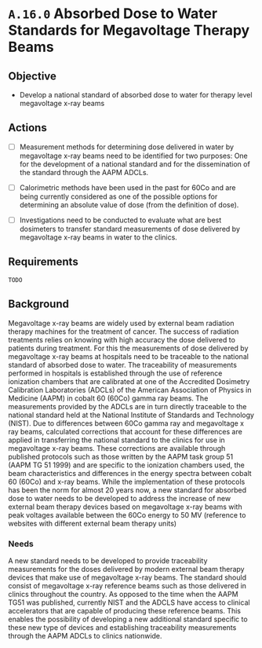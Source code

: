 # `A.16.0` Absorbed Dose to Water Standards for Megavoltage Therapy Beams

## Objective

- Develop a national standard of absorbed dose to water for therapy level
megavoltage x-ray beams

## Actions

- [ ] Measurement methods for determining dose delivered in water by megavoltage
  x-ray beams need to be identified for two purposes: One for the development of
  a national standard and for the dissemination of the standard through the AAPM
  ADCLs.

- [ ] Calorimetric methods have been used in the past for 60Co and are being
  currently considered as one of the possible options for determining an
  absolute value of dose (from the definition of dose).

- [ ] Investigations need to be conducted to evaluate what are best dosimeters
  to transfer standard measurements of dose delivered by megavoltage x-ray beams
  in water to the clinics.

## Requirements

`TODO`

## Background

Megavoltage x-ray beams are widely used by external beam radiation therapy
machines for the treatment of cancer. The success of radiation treatments relies
on knowing with high accuracy the dose delivered to patients during treatment.
For this the measurements of dose delivered by megavoltage x-ray beams at
hospitals need to be traceable to the national standard of absorbed dose to
water. The traceability of measurements performed in hospitals is established
through the use of reference ionization chambers that are calibrated at one of
the Accredited Dosimetry Calibration Laboratories (ADCLs) of the American
Association of Physics in Medicine (AAPM) in cobalt 60 (60Co) gamma ray beams.
The measurements provided by the ADCLs are in turn directly traceable to the
national standard held at the National Institute of Standards and Technology
(NIST). Due to differences between 60Co gamma ray and megavoltage x ray beams,
calculated corrections that account for these differences are applied in
transferring the national standard to the clinics for use in megavoltage x-ray
beams. These corrections are available through published protocols such as those
written by the AAPM task group 51 (AAPM TG 51 1999) and are specific to the
ionization chambers used, the beam characteristics and differences in the energy
spectra between cobalt 60 (60Co) and x-ray beams. While the implementation of
these protocols has been the norm for almost 20 years now, a new standard for
absorbed dose to water needs to be developed to address the increase of new
external beam therapy devices based on megavoltage x-ray beams with peak
voltages available between the 60Co energy to 50 MV (reference to websites with
different external beam therapy units)

### Needs

A new standard needs to be developed to provide traceability measurements for
the doses delivered by modern external beam therapy devices that make use of
megavoltage x-ray beams. The standard should consist of megavoltage x-ray
reference beams such as those delivered in clinics throughout the country. As
opposed to the time when the AAPM TG51 was published, currently NIST and the
ADCLS have access to clinical accelerators that are capable of producing these
reference beams. This enables the possibility of developing a new additional
standard specific to these new type of devices and establishing traceability
measurements through the AAPM ADCLs to clinics nationwide.
